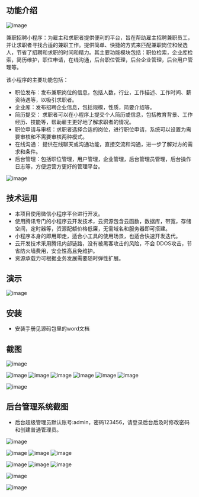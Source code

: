 ## 功能介绍 

![image](https://github.com/zhaoweiping22/SmartApp/assets/92028487/22605c2a-e0a3-4369-9cfa-9bc2f17c9c01)


 兼职招聘小程序：为雇主和求职者提供便利的平台，旨在帮助雇主招聘兼职员工，并让求职者寻找合适的兼职工作。提供简单、快捷的方式来匹配兼职岗位和候选人，节省了招聘和求职的时间和精力。其主要功能模块包括：职位检索，企业库检索，简历维护，职位申请，在线沟通，后台职位管理，后台企业管理，后台用户管理等。

该小程序的主要功能包括：

- 职位发布：发布兼职岗位的信息，包括人数，行业，工作描述、工作时间、薪资待遇等，以吸引求职者。
- 企业库：发布招聘企业信息，包括规模，性质，简要介绍等。
- 简历提交： 求职者可以在小程序上提交个人简历或信息，包括教育背景、工作经历、技能等，帮助雇主更好地了解求职者的情况。
- 职位申请与审核：求职者选择合适的岗位，进行职位申请，系统可以设置为需要审核和不需要审核两种模式。
- 在线沟通： 提供在线聊天或沟通功能，直接交流和沟通，进一步了解对方的需求和条件。
- 后台管理：包括职位管理，用户管理，企业管理，后台管理员管理，后台操作日志等，方便运营方更好的管理平台。

![image](https://github.com/zhaoweiping22/SmartApp/assets/92028487/2a812ee6-6020-4fc7-bbab-495bb22be3d9)


## 技术运用
- 本项目使用微信小程序平台进行开发。
- 使用腾讯专门的小程序云开发技术，云资源包含云函数，数据库，带宽，存储空间，定时器等，资源配额价格低廉，无需域名和服务器即可搭建。
- 小程序本身的即用即走，适合小工具的使用场景，也适合快速开发迭代。
- 云开发技术采用腾讯内部链路，没有被黑客攻击的风险，不会 DDOS攻击，节省防火墙费用，安全性高且免维护。
- 资源承载力可根据业务发展需要随时弹性扩展。   


## 演示 
 
![image](https://github.com/zhaoweiping22/SmartApp/assets/92028487/8b671268-22e3-4e2a-af3f-8ebf9abe0908)

## 安装

- 安装手册见源码包里的word文档 



## 截图

![image](https://github.com/zhaoweiping22/SmartApp/assets/92028487/5be0b1ee-cf17-4f69-b307-28413243544a)

![image](https://github.com/zhaoweiping22/SmartApp/assets/92028487/d46a81e7-ace3-441f-821f-3ee83abe6271)
![image](https://github.com/zhaoweiping22/SmartApp/assets/92028487/0fd2d1ff-fd23-4b67-ae5f-93199cb18a25)
![image](https://github.com/zhaoweiping22/SmartApp/assets/92028487/85eea646-3f18-4f85-bc35-3f6c5b641ea8)
![image](https://github.com/zhaoweiping22/SmartApp/assets/92028487/31c0db61-9b8d-4e6a-b78a-e761766465ea)
![image](https://github.com/zhaoweiping22/SmartApp/assets/92028487/92213be1-aaa1-4e66-a3d2-d95e446ec3d5)
![image](https://github.com/zhaoweiping22/SmartApp/assets/92028487/a6a592dd-c015-4bf6-a356-e9e82a57ad0c)

![image](https://github.com/zhaoweiping22/SmartApp/assets/92028487/bfe16355-4e42-4bff-a661-08e70915c727)



 

## 后台管理系统截图 
- 后台超级管理员默认账号:admin，密码123456，请登录后台后及时修改密码和创建普通管理员。

![image](https://github.com/zhaoweiping22/SmartApp/assets/92028487/fea978f5-3944-4545-aeee-8ad0d2d50fca)

![image](https://github.com/zhaoweiping22/SmartApp/assets/92028487/1d68fe6e-a860-460e-880d-3d1393cc7e92)
![image](https://github.com/zhaoweiping22/SmartApp/assets/92028487/576ae5f0-f843-4eb4-b177-550931cc4529)
![image](https://github.com/zhaoweiping22/SmartApp/assets/92028487/61b9c6d5-6e0b-48c4-8a59-ee73fba6e47f)

![image](https://github.com/zhaoweiping22/SmartApp/assets/92028487/3d716175-dfd1-4ef7-a1b5-efb11d0b7862)
![image](https://github.com/zhaoweiping22/SmartApp/assets/92028487/1ff0337f-ac3e-48ba-8601-ebf3bc4b299e)
![image](https://github.com/zhaoweiping22/SmartApp/assets/92028487/5605d4d3-b2c2-4208-a125-a4614b3d6305)

![image](https://github.com/zhaoweiping22/SmartApp/assets/92028487/8ef1dbfc-4b1a-41c0-aa5f-81d6d1a0ae03)

![image](https://github.com/zhaoweiping22/SmartApp/assets/92028487/708baf75-d525-4570-ac33-f9e27a3829c3)





